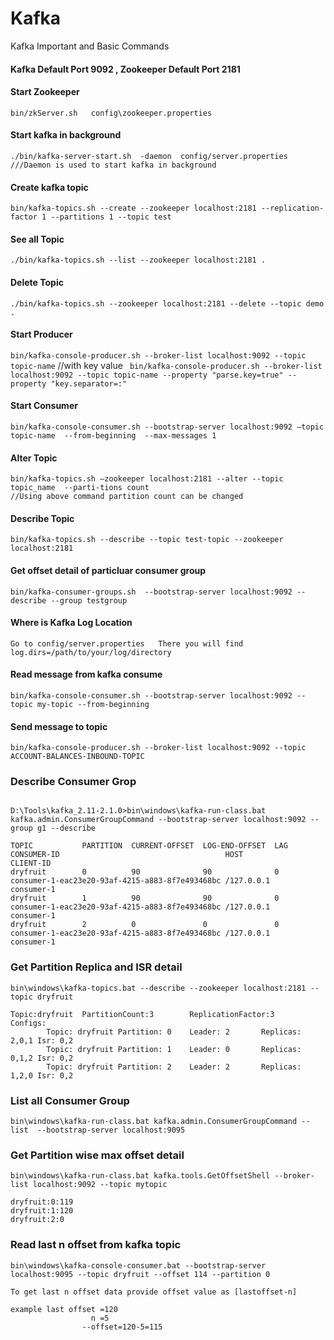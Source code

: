# Kafka
Kafka Important and Basic Commands

#### Kafka Default Port 9092 , Zookeeper Default Port 2181

#### Start Zookeeper
```bin/zkServer.sh   config\zookeeper.properties```

#### Start kafka in background
 ```./bin/kafka-server-start.sh  -daemon  config/server.properties    ///Daemon is used to start kafka in background```    
 
#### Create kafka topic 
 ```bin/kafka-topics.sh --create --zookeeper localhost:2181 --replication-factor 1 --partitions 1 --topic test```

#### See all Topic 
```./bin/kafka-topics.sh --list --zookeeper localhost:2181 .```

#### Delete Topic 
```./bin/kafka-topics.sh --zookeeper localhost:2181 --delete --topic demo .```

#### Start Producer
```bin/kafka-console-producer.sh --broker-list localhost:9092 --topic topic-name```
//with key value
``` bin/kafka-console-producer.sh --broker-list localhost:9092 --topic topic-name --property "parse.key=true" --property "key.separator=:"```

#### Start Consumer 
```bin/kafka-console-consumer.sh --bootstrap-server localhost:9092 —topic topic-name  --from-beginning  --max-messages 1 ```

#### Alter Topic 
```
bin/kafka-topics.sh —zookeeper localhost:2181 --alter --topic topic_name  --parti-tions count
//Using above command partition count can be changed
```
#### Describe Topic
```
bin/kafka-topics.sh --describe --topic test-topic --zookeeper localhost:2181
```
#### Get offset detail of particluar consumer group
```
bin/kafka-consumer-groups.sh  --bootstrap-server localhost:9092 --describe --group testgroup
```

#### Where is Kafka Log Location
```
Go to config/server.properties   There you will find 
log.dirs=/path/to/your/log/directory
```

#### Read message from kafka consume 
```
bin/kafka-console-consumer.sh --bootstrap-server localhost:9092 --topic my-topic --from-beginning
```


#### Send message to topic 
```
bin/kafka-console-producer.sh --broker-list localhost:9092 --topic ACCOUNT-BALANCES-INBOUND-TOPIC
```

### Describe Consumer Grop
```

D:\Tools\kafka_2.11-2.1.0>bin\windows\kafka-run-class.bat kafka.admin.ConsumerGroupCommand --bootstrap-server localhost:9092 --group g1 --describe

TOPIC           PARTITION  CURRENT-OFFSET  LOG-END-OFFSET  LAG             CONSUMER-ID                                     HOST            CLIENT-ID
dryfruit        0          90              90              0               consumer-1-eac23e20-93af-4215-a883-8f7e493468bc /127.0.0.1      consumer-1
dryfruit        1          90              90              0               consumer-1-eac23e20-93af-4215-a883-8f7e493468bc /127.0.0.1      consumer-1
dryfruit        2          0               0               0               consumer-1-eac23e20-93af-4215-a883-8f7e493468bc /127.0.0.1      consumer-1
```


### Get Partition Replica and ISR detail
```
bin\windows\kafka-topics.bat --describe --zookeeper localhost:2181 --topic dryfruit

Topic:dryfruit  PartitionCount:3        ReplicationFactor:3     Configs:
        Topic: dryfruit Partition: 0    Leader: 2       Replicas: 2,0,1 Isr: 0,2
        Topic: dryfruit Partition: 1    Leader: 0       Replicas: 0,1,2 Isr: 0,2
        Topic: dryfruit Partition: 2    Leader: 2       Replicas: 1,2,0 Isr: 0,2
```
### List all Consumer Group
```
bin\windows\kafka-run-class.bat kafka.admin.ConsumerGroupCommand --list  --bootstrap-server localhost:9095
```

### Get Partition wise max offset detail
```
bin\windows\kafka-run-class.bat kafka.tools.GetOffsetShell --broker-list localhost:9092 --topic mytopic

dryfruit:0:119
dryfruit:1:120
dryfruit:2:0
```

### Read last n offset from kafka topic

```
bin\windows\kafka-console-consumer.bat --bootstrap-server localhost:9095 --topic dryfruit --offset 114 --partition 0

To get last n offset data provide offset value as [lastoffset-n] 

example last offset =120
                  n =5
				--offset=120-5=115  
```    
